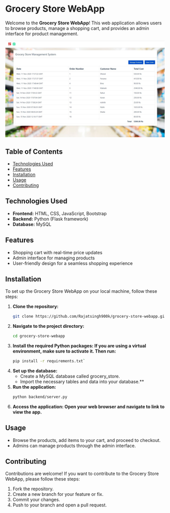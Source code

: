 # Grocery Store WebApp

Welcome to the **Grocery Store WebApp**! This web application allows users to browse products, manage a shopping cart, and provides an admin interface for product management.

![](homepage.JPG)


## Table of Contents
- [Technologies Used](#technologies-used)
- [Features](#features)
- [Installation](#installation)
- [Usage](#usage)
- [Contributing](#contributing)

## Technologies Used
- **Frontend:** HTML, CSS, JavaScript, Bootstrap
- **Backend:** Python (Flask framework)
- **Database:** MySQL

## Features
- Shopping cart with real-time price updates
- Admin interface for managing products
- User-friendly design for a seamless shopping experience

## Installation

To set up the Grocery Store WebApp on your local machine, follow these steps:

1. **Clone the repository:**
   ```bash
   git clone https://github.com/Rajatsingh900k/grocery-store-webapp.git
2. **Navigate to the project directory:**
   ```bash
   cd grocery-store-webapp
3. **Install the required Python packages: If you are using a virtual environment, make sure to activate it. Then run:**
    ```bash
   pip install -r requirements.txt`

4. **Set up the database:**
    - Create a MySQL database called grocery_store.
    - Import the necessary tables and data into your database.**
5. **Run the application:**
    ```bash
    python backend/server.py
6. **Access the application: Open your web browser and navigate to link to view the app.**

## Usage
  - Browse the products, add items to your cart, and proceed to checkout.
  - Admins can manage products through the admin interface.

## Contributing
  Contributions are welcome! If you want to contribute to the Grocery Store WebApp, please follow these steps:
  1. Fork the repository.
  2. Create a new branch for your feature or fix.
  3. Commit your changes.
  5. Push to your branch and open a pull request.
